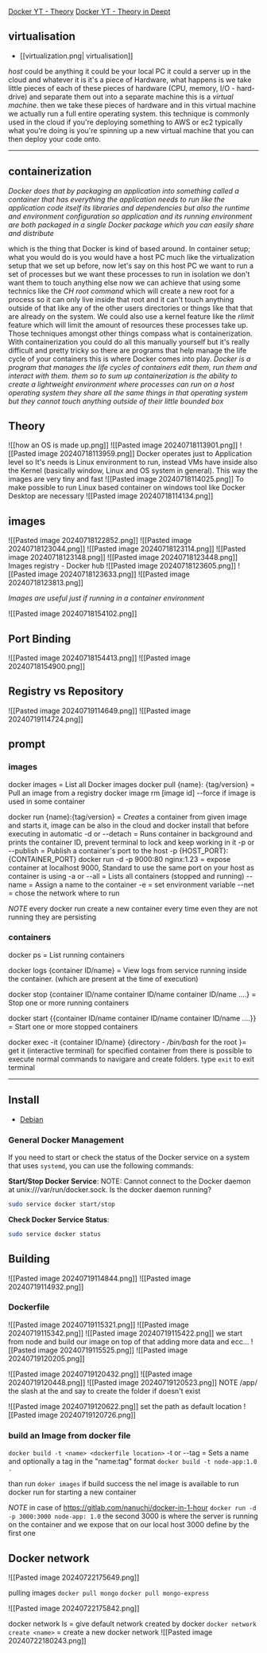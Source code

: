 [Docker YT - Theory](https://www.youtube.com/watch?v=Ud7Npgi6x8E)
[Docker YT - Theory in Deept](https://www.youtube.com/watch?v=pg19Z8LL06w)

## virtualisation

- [[virtualization.png| virtualisation]]

_host_ could be anything it could be your local PC it could a server up in the cloud and whatever it is it's a piece of Hardware, what happens is we take little pieces of each of these pieces of hardware (CPU, memory, I/O - hard-drive) and separate them out into a separate machine this is a _virtual machine_.
then we take these pieces of hardware and in this virtual machine we actually run a full entire operating system.
this technique is commonly used in the cloud if you're deploying something to AWS or ec2 typically what you're doing is you're spinning up a new virtual machine that you can then deploy your code onto.

---

## containerization

_Docker does that by packaging an application into something called a container that has everything the application needs to run like the
application code itself its libraries and dependencies but also the runtime and environment configuration so application and its running environment are both packaged in a single Docker package which you can easily share and distribute_

which is the thing that Docker is kind of based around. In container setup; what you would do is you would have a host PC much like the virtualization setup that we set up before, now let's say on this host PC we want to run a set of processes but we want these processes to run in isolation we don't want them to touch anything
else now we can achieve that using some technics like the _CH root command_ which will create a new root for a process so it can only live inside that
root and it can't touch anything outside of that like any of the other users directories or things like that that are already on the system. We could also use a kernel feature like the _rlimit_ feature which will limit the amount of resources these processes take up. Those techniques amongst other things compass what is containerization. With containerization you could do all this manually yourself but it's really difficult and pretty tricky so there are programs that help manage the life cycle of your containers this is where Docker comes into play. _Docker is a program that manages the life cycles of containers edit them, run them and interact with them. them so to sum up containerization is the ability to create a lightweight environment where processes can run on a host operating system they share all the
same things in that operating system but they cannot touch anything outside of their little bounded box_

## Theory

![[how an OS is made up.png]]
![[Pasted image 20240718113901.png]]
![[Pasted image 20240718113959.png]]
Docker operates just to Application level so It's needs is Linux environment to run, instead VMs have inside also the Kernel (basically window, Linux and OS system in general). This way the images are very tiny and fast
![[Pasted image 20240718114025.png]]
To make possible to run Linux based container on windows tool like Docker Desktop are necessary
![[Pasted image 20240718114134.png]]

## images

![[Pasted image 20240718122852.png]]
![[Pasted image 20240718123044.png]]
![[Pasted image 20240718123114.png]]
![[Pasted image 20240718123148.png]]
![[Pasted image 20240718123448.png]]
Images registry - Docker hub
![[Pasted image 20240718123605.png]]
![[Pasted image 20240718123633.png]]
![[Pasted image 20240718123813.png]]

_Images are useful just if running in a container environment_

![[Pasted image 20240718154102.png]]

## Port Binding

![[Pasted image 20240718154413.png]]
![[Pasted image 20240718154900.png]]

## Registry vs Repository

![[Pasted image 20240719114649.png]]
![[Pasted image 20240719114724.png]]

## prompt

### images

docker images = List all Docker images
docker pull {name}: {tag/version} = Pull an image from a registry
docker image rm [image id]
--force if image is used in some container

docker run {name}:{tag/version} = _Creates_ a container from given image and starts it, image can be also in the cloud and docker install that before executing in automatic
-d or --detach = Runs container in background and prints the container ID, prevent terminal to lock and keep working in it
-p or --publish = Publish a container's port to the host
-p {HOST_PORT}: {CONTAINER_PORT}
docker run -d -p 9000:80 nginx:1.23 = expose container at localhost 9000, Standard to use the same port on your host as container is using
-a or --all = Lists all containers (stopped and running)
--name = Assign a name to the container
-e = set environment variable
--net = chose the network where to run

_NOTE_ every docker run create a new container every time even they are not running they are persisting

### containers

docker ps = List running containers

docker logs {container ID/name} = View logs from service running inside the container. (which are present at the time of execution)

docker stop {container ID/name container ID/name container ID/name ....} = Stop one or more running containers

docker start {{container ID/name container ID/name container ID/name ....}} = Start one or more stopped containers

docker exec -it {container ID/name} {directory - _/bin/bash_ for the root }= get it (interactive terminal) for specified container from there is possible to execute normal commands to navigare and create folders. type `exit` to exit terminal

---

## Install

- [Debian](https://www.digitalocean.com/community/tutorials/how-to-install-and-use-docker-on-debian-10)

### General Docker Management

If you need to start or check the status of the Docker service on a system that uses `systemd`, you can use the following commands:

**Start/Stop Docker Service**:
NOTE: Cannot connect to the Docker daemon at unix:///var/run/docker.sock. Is the docker daemon running?

```bash
sudo service docker start/stop
```

**Check Docker Service Status**:

```bash
sudo service docker status
```

## Building

![[Pasted image 20240719114844.png]]
![[Pasted image 20240719114932.png]]

### Dockerfile

![[Pasted image 20240719115321.png]]
![[Pasted image 20240719115342.png]]
![[Pasted image 20240719115422.png]]
we start from node and build our image on top of that adding more data and ecc...
![[Pasted image 20240719115525.png]]
![[Pasted image 20240719120205.png]]

![[Pasted image 20240719120432.png]]
![[Pasted image 20240719120448.png]]
![[Pasted image 20240719120523.png]]
NOTE /app/ the slash at the and say to create the folder if doesn't exist

![[Pasted image 20240719120622.png]]
set the path as default location
![[Pasted image 20240719120726.png]]

### build an Image from docker file

`docker build -t <name> <dockerfile location>`
-t or --tag = Sets a name and optionally a tag in the "name:tag" format
`docker build -t node-app:1.0 .`

than run `doker images` if build success the nel image is available to run
docker run for starting a new container

_NOTE_ in case of https://gitlab.com/nanuchi/docker-in-1-hour
`docker run -d -p 3000:3000 node-app: 1.0` the second 3000 is where the server is running on the container and we expose that on our local host 3000 define by the first one

## Docker network

![[Pasted image 20240722175649.png]]

pulling images
`docker pull mongo`
`docker pull mongo-express`

![[Pasted image 20240722175842.png]]

docker network ls = give default network created by docker
`docker network create <name>` = create a new docker network
![[Pasted image 20240722180243.png]]


